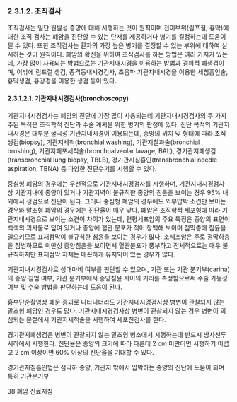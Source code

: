 ### 2.3.1.2. 조직검사

조직검사는 일단 원발성 종양에 대해 시행하는 것이 원칙이며 전이부위(림프절, 흉막)에 대한 조직 검사는 폐암을 진단할 수 있는 단서를 제공하거나 병기를 결정하는데 도움이 될 수 있다. 또한 조직검사는 환자의 가장 높은 병기를 결정할 수 있는 부위에 대하여 실시하는 것이 원칙이다. 폐암의 확진을 위하여 조직검사를 하는 방법은 여러 가지가 있는데, 가장 많이 사용되는 방법으로는 기관지내시경을 이용하는 방법과 경피적 폐생검이며, 이밖에 림프절 생검, 종격동내시경검사, 초음파 기관지내시경을 이용한 세침흡인술, 흉막생검, 흉강경을 이용한 생검 등이 있다.

#### 2.3.1.2.1. 기관지내시경검사(bronchoscopy)

기관지내시경검사는 폐암의 진단에 가장 많이 사용되는데 기관지내시경검사의 두 가지 주된 목적은 조직학적 진단과 수술 계획을 위한 병기의 판정에 있다. 진단 목적의 기관지내시경은 대부분 굴곡성 기관지내시경이 이용되는데, 종양의 위치 및 형태에 따라 조직생검(biopsy), 기관지세척(bronchial washing), 기관지찰과술(bronchial brushing), 기관지폐포세척술(bronchoalveolar lavage, BAL), 경기관지폐생검(transbronchial lung biopsy, TBLB), 경기관지침흡인(transbronchial needle aspiration, TBNA) 등 다양한 진단수기를 시행할 수 있다.

중심형 폐암의 경우에는 우선적으로 기관지내시경검사를 시행하며, 기관지내시경검사상 기관지내에 종양이 있거나 기관지벽이 불규칙한 종양의 침윤을 보이는 경우 95% 내외에서 생검으로 진단이 된다. 그러나 중심형 폐암의 경우에도 외부압박 소견만 보이는 경우와 말초형 폐암의 경우에는 진단율이 매우 낮다. 폐암은 조직학적 세포형에 따라 기관지내시경으로 보이는 소견이 차이가 있는데, 편평세포암의 주요 특징은 종양의 표면이 백색의 괴사물로 덮여 있거나 종양에 혈관 분포가 적어 창백해 보이며 점막층에 침윤을 일으키므로 표재점막이 불규칙한 침윤을 보이는 경우가 많다. 소세포암은 주로 점막하층을 침범하므로 미만성 종양침윤을 보이면서 혈관분포가 풍부하고 전체적으로는 매우 불규칙하지만 표재점막 자체는 매끈하게 유지되어 있는 경우가 많다.

기관지내시경검사로 성대마비 여부를 판단할 수 있으며, 기관 또는 기관 분기부(carina)의 종양 침범 여부, 기관 분기부에서 종양침윤 사이의 거리를 측정함으로써 수술 가능성 여부 및 수술 방법을 판단하는데 도움이 된다.

흉부단순촬영상 폐문 종괴로 나타나더라도 기관지내시경검사상 병변이 관찰되지 않는 말초형 폐암인 경우도 많다. 기관지내시경검사상 병변이 관찰되지 않는 경우 병변이 의심되는 분절에서 기관지세척술을 시행하여 세포진검사를 한다.

경기관지폐생검은 병변이 관찰되지 않는 말초형 병소에서 시행하는데 반드시 방사선투시하에서 시행한다. 진단율은 종양의 크기에 따라 다른데 2 cm 미만이면 시행하기 어렵고 2 cm 이상이면 60% 이상의 진단율을 기대할 수 있다.

경기관지침흡인법은 점막하 종양, 기관지 밖에서 압박하는 종양의 진단에 도움이 되며 특히 기관분기부

<PAGE>38 폐암 진료지침